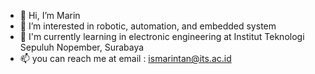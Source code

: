 - 👋 Hi, I’m Marin
- 👀 I’m interested in robotic, automation, and embedded system
- 🌱 I'm currently learning in electronic engineering at Institut Teknologi Sepuluh Nopember, Surabaya
- 📫 you can reach me at email : ismarintan@its.ac.id

<!---
ismarintan98/ismarintan98 is a ✨ special ✨ repository because its `README.md` (this file) appears on your GitHub profile.
You can click the Preview link to take a look at your changes.
--->
